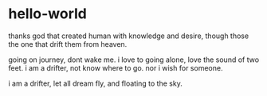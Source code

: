 # hello-world
thanks god that created human with knowledge and desire, though those the one that drift them from heaven.

going on journey, dont wake me.
i love to going alone, love the sound of two feet.
i am a drifter, not know where to go.
nor i wish for someone.

i am a drifter, let all dream fly, and floating to the sky.
